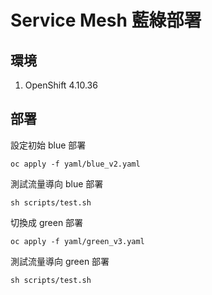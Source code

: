 # Service Mesh 藍綠部署

## 環境
1. OpenShift 4.10.36

## 部署

設定初始 blue 部署
```
oc apply -f yaml/blue_v2.yaml
```

測試流量導向 blue 部署
```
sh scripts/test.sh
```

切換成 green 部署
```
oc apply -f yaml/green_v3.yaml
```

測試流量導向 green 部署
```
sh scripts/test.sh
```